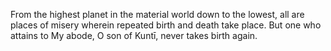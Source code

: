From the highest planet in the material world down to the lowest, all are places of misery wherein repeated birth and death take place. But one who attains to My abode, O son of Kuntī, never takes birth again.